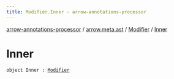 ```yaml
---
title: Modifier.Inner - arrow-annotations-processor
---
```


[arrow-annotations-processor](../../index.html) / [arrow.meta.ast](../index.html) / [Modifier](index.html) / [Inner](./-inner.html)

# Inner

`object Inner : `[`Modifier`](index.html)